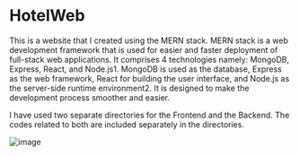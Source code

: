 # HotelWeb
This is a website that I  created using the MERN stack. MERN stack is a web development framework that is used for easier and faster deployment
of full-stack web applications. It comprises 4 technologies namely: MongoDB, Express, React, and Node.js1. MongoDB is used as the database,
Express as the web framework, React for building the user interface, and Node.js as the server-side runtime environment2. It is designed to make the
development process smoother and easier.

I have used two separate directories for the Frontend and the Backend. The codes related to both are included separately in the directories.



![image](https://github.com/Dilanya/HotelWeb/assets/83948976/7151de05-d780-411a-85f4-56ea42812392)

